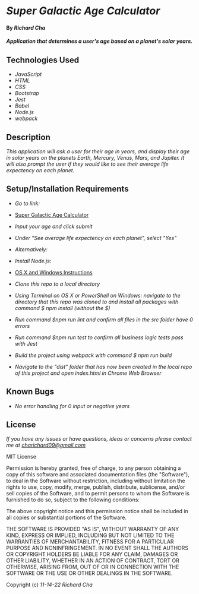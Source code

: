 # _Super Galactic Age Calculator_

#### By _**Richard Cha**_

#### _Application that determines a user's age based on a planet's solar years._

## Technologies Used

* _JavaScript_
* _HTML_
* _CSS_
* _Bootstrap_
* _Jest_
* _Babel_
* _Node.js_ 
* _webpack_

## Description

_This application will ask a user for their age in years, and display their age in solar years on the planets Earth, Mercury, 
Venus, Mars, and Jupiter. It will also prompt the user if they would like to see their average life expectency on each planet._

## Setup/Installation Requirements

* _Go to link:_
* [Super Galactic Age Calculator](https://charichard09.github.io/super-galactic-age-calculator)
* _Input your age and click submit_
* _Under "See average life expectency on each planet", select "Yes"_

* _Alternatively:_
* _Install Node.js:_
* [OS X and Windows Instructions](https://www.learnhowtoprogram.com/intermediate-javascript/getting-started-with-javascript/installing-node-js)
* _Clone this repo to a local directory_
* _Using Terminal on OS X or PowerShell on Windows: navigate to the directory that this repo was cloned to and 
install all packages with command $ npm install (without the $)_
* _Run command $npm run lint and confirm all files in the src folder have 0 errors_
* _Run command $npm run test to confirm all business logic tests pass with Jest_
* _Build the project using webpack with command $ npm run build_
* _Navigate to the "dist" folder that has now been created in the local repo of this project and open index.html in Chrome Web Browser_

## Known Bugs

* _No error handling for 0 input or negative years_


## License

_If you have any issues or have questions, ideas or concerns please contact me at [charichard09@gmail.com](mailto:charichard09@gmail.com)_

MIT License

Permission is hereby granted, free of charge, to any person obtaining a copy
of this software and associated documentation files (the "Software"), to deal
in the Software without restriction, including without limitation the rights
to use, copy, modify, merge, publish, distribute, sublicense, and/or sell
copies of the Software, and to permit persons to whom the Software is
furnished to do so, subject to the following conditions:

The above copyright notice and this permission notice shall be included in all
copies or substantial portions of the Software.

THE SOFTWARE IS PROVIDED "AS IS", WITHOUT WARRANTY OF ANY KIND, EXPRESS OR
IMPLIED, INCLUDING BUT NOT LIMITED TO THE WARRANTIES OF MERCHANTABILITY,
FITNESS FOR A PARTICULAR PURPOSE AND NONINFRINGEMENT. IN NO EVENT SHALL THE
AUTHORS OR COPYRIGHT HOLDERS BE LIABLE FOR ANY CLAIM, DAMAGES OR OTHER
LIABILITY, WHETHER IN AN ACTION OF CONTRACT, TORT OR OTHERWISE, ARISING FROM,
OUT OF OR IN CONNECTION WITH THE SOFTWARE OR THE USE OR OTHER DEALINGS IN THE
SOFTWARE.

Copyright (c) _11-14-22_ _Richard Cha_